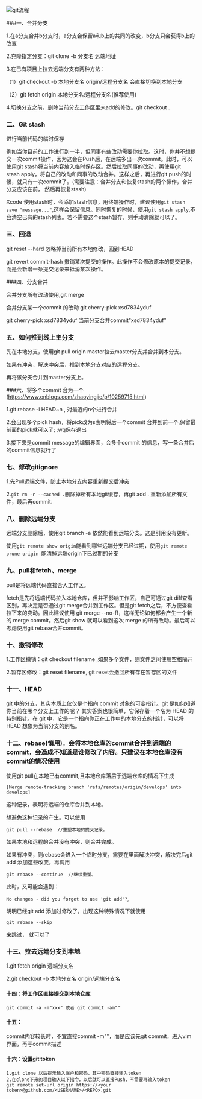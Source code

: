 ![git流程](/Users/fengbufang/Desktop/Blogs/Git/git流程.png)

###一、合并分支

1.在a分支合并b分支时，a分支会保留a和b上的共同的改变，b分支只会获得b上的改变

2.克隆指定分支：git clone -b 分支名 远端地址

3.在已有项目上拉去远端分支有两种方法：

（1）git checkout -b 本地分支名 origin/远程分支名     会直接切换到本地分支

（2）git fetch origin 本地分支名:远程分支名(推荐使用)

4.切换分支之前，删除当前分支工作区里未add的修改。git checkout .      

### 二、Git stash

进行当前代码的临时保存

例如当你目前的工作进行到一半，但同事有些改动需要你拉取。这时，你并不想提交一次commit操作，因为这会在Push后，在远端多出一次commit。此时，可以使用git stash将当前内容放入临时保存区。然后拉取同事的改动，再使用git stash apply，将自己的改动和同事的改动合并。这样之后，再进行git push的时候，就只有一次commit了。(需要注意：合并分支和恢复stash的两个操作，合并分支应该在前， 然后再恢复stash)

Xcode 使用stash时，会添加stash信息，用终端操作时，建议使用`git stash save "message..."`,这样会保留信息。同时恢复的时候，使用`git stash apply`,不会清空已有的stash列表。若不需要这个stash暂存，则手动清除就可以了。

### 三、回退

git reset --hard    忽略掉当前所有本地修改，回到HEAD

git revert commit-hash  撤销某次提交的操作。此操作不会修改原本的提交记录，而是会新增一条提交记录来抵消某次操作。



###四、分支合并

合并分支所有改动使用,git merge

合并分支某一个commit 的改动   git cherry-pick xsd7834yduf    

git cherry-pick xsd7834yduf    当前分支合并commit"xsd7834yduf"



### 五、如何推到线上主分支

先在本地分支，使用git pull origin master拉去master分支并合并到本分支。

如果有冲突，解决冲突后，推到本地分支对应的远程分支。

再将该分支合并到master分支上。



###六、将多个commit 合为一个
(https://www.cnblogs.com/zhaoyingjie/p/10259715.html)

1.git rebase -i HEAD~n     ,  对最近的n个进行合并

2.会出现多个pick hash，将pick改为s表明将后一个commit 合并到前一个,保留最前面的pick就可以了; :wq保存退出

3.接下来是commit message的编辑界面，会多个commit 的信息，写一条合并后的commit信息就行了



### 七、修改gitignore

1.先Pull远端文件，防止本地分支内容重新提交后冲突

2.`git rm -r --cached .`删除掉所有本地git缓存，再git add . 重新添加所有文件，最后再commit.



### 八、删除远端分支

远端分支删除后，使用git branch -a 依然能看到远端分支。这是引用没有更新。

使用`git remote show origin`能看到哪些远端分支已经过期，使用`git remote prune origin `能清掉远端origin下已过期的分支



### 九、pull和fetch、merge

pull是将远端代码直接合入工作区。

fetch是先将远端代码拉入本地仓库，但并不影响工作区，自己可通过git diff查看区别，再决定是否通过git merge合并到工作区。但是git fetch之后，不方便查看拉下来的变动。因此建议使用 git merge --no-ff，这样无论如何都会产生一个新的 merge commit。然后git show <merge-commit-sha1> 就可以看到这次 merge 的所有改动。最后可以考虑使用git rebase合并commit。



### 十、撤销修改

1.工作区撤销：git checkout filename  ,如果多个文件，则文件之间使用空格隔开

2.暂存区修改：git reset filename, git reset会撤回所有存在暂存区的文件



### 十一、HEAD

git 中的分支，其实本质上仅仅是个指向 commit 对象的可变指针。git 是如何知道你当前在哪个分支上工作的呢？
 其实答案也很简单，它保存着一个名为 HEAD 的特别指针。在 git 中，它是一个指向你正在工作中的本地分支的指针，可以将 HEAD 想象为当前分支的别名。



### 十二、rebase(慎用)，会将本地仓库的commit合并到远端的commit，会造成不知道是谁修改了内容。只建议在本地仓库没有commit的情况使用

使用git pull在本地已有commit,且本地仓库落后于远端仓库的情况下生成

`[Merge remote-tracking branch 'refs/remotes/origin/develops' into develops]`

这种记录，表明将远端的仓库合并到本地。

想避免这种记录的产生。可以使用

```
git pull --rebase  //重塑本地的提交记录。
```

如果本地和远程的合并没有冲突，则合并完成。

如果有冲突，则rebase会进入一个临时分支，需要在里面解决冲突，解决完后git add 添加这些改变，再调用

``` 
git rebase --continue  //继续重塑。 
```

此时，又可能会遇到：

`No changes - did you forget to use 'git add'?`,

明明已经git add 添加过修改了，出现这种特殊情况下就使用

```
git rebase --skip
```

来跳过， 就可以了



### 十三、拉去远端分支到本地

1.git fetch origin 远端分支名

2.git checkout -b 本地分支名 origin/远端分支名



#### 十四：将工作区直接提交到本地仓库

```
git commit -a -m"xxx" 或者 git commit -am""
```



#### 十五：

commit内容较长时，不宜直接commit -m""，而是应该先git commit，进入vim界面，再写commit描述

#### 十六：设置git token

```shell
1.git clone 以后提示输入账户和密码，其中密码直接输入token
2.在clone下来的项目输入以下指令，以后就可以直接Push，不需要再输入token
git remote set-url origin https://<your token>@github.com/<USERNAME>/<REPO>.git
```
